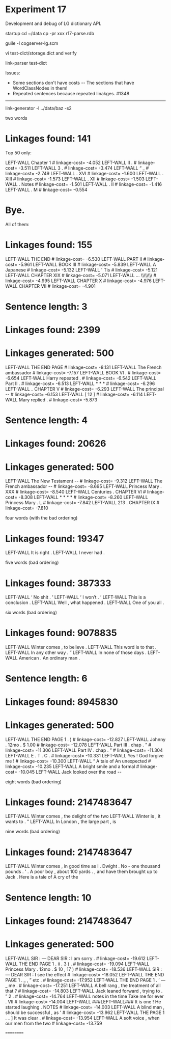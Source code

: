 
Experiment 17
=============
Development and debug of LG dictionary API.

startup
cd ~/data
cp -pr xxx r17-parse.rdb

guile -l cogserver-lg.scm

vi test-dict/storage.dict and verify

link-parser test-dict


Issues:
* Some sections don't have costs
  -- The sections that have WordClassNodes in them!
* Repeated sentences because repeated linakges.  #1348

-----------

link-generator -l ../data/baz -s2

two words
# Linkages found: 141

Top 50 only:

LEFT-WALL Chapter 1 # linkage-cost= -4.052
LEFT-WALL II .  # linkage-cost= -3.511
LEFT-WALL 3 .  # linkage-cost= -3.474
LEFT-WALL “ _ # linkage-cost= -2.749
LEFT-WALL . XVI # linkage-cost= -1.600
LEFT-WALL . XIII # linkage-cost= -1.573
LEFT-WALL . XII # linkage-cost= -1.503
LEFT-WALL . Notes # linkage-cost= -1.501
LEFT-WALL . II # linkage-cost= -1.416
LEFT-WALL . M # linkage-cost= -0.554
# Bye.

All of them:
# Linkages found: 155

LEFT-WALL THE END # linkage-cost= -6.530
LEFT-WALL PART II # linkage-cost= -5.961
LEFT-WALL BOOK III # linkage-cost= -5.839
LEFT-WALL A Japanese # linkage-cost= -5.132
LEFT-WALL ' Tis # linkage-cost= -5.121
LEFT-WALL CHAPTER XIX # linkage-cost= -5.071
LEFT-WALL ... \\\\\\\\\\\\\\\ # linkage-cost= -4.995
LEFT-WALL CHAPTER X # linkage-cost= -4.976
LEFT-WALL CHAPTER VII # linkage-cost= -4.901


# Sentence length: 3
# Linkages found: 2399
# Linkages generated: 500

LEFT-WALL THE END PAGE # linkage-cost= -8.131
LEFT-WALL The French ambassador # linkage-cost= -7.157
LEFT-WALL BOOK VI .  # linkage-cost= -6.654
LEFT-WALL Harry repeated .  # linkage-cost= -6.542
LEFT-WALL Part II .  # linkage-cost= -6.513
LEFT-WALL * * * # linkage-cost= -6.296
LEFT-WALL _ CHAPTER V # linkage-cost= -6.293
LEFT-WALL The principal -- # linkage-cost= -6.153
LEFT-WALL [ 12 ] # linkage-cost= -6.114
LEFT-WALL Mary replied .  # linkage-cost= -5.873


# Sentence length: 4
# Linkages found: 20626
# Linkages generated: 500
LEFT-WALL The New Testament -- # linkage-cost= -9.312
LEFT-WALL The French ambassador -- # linkage-cost= -8.695
LEFT-WALL Princess Mary . XXX # linkage-cost= -8.540
LEFT-WALL Centuries . CHAPTER VI # linkage-cost= -8.308
LEFT-WALL * * * * # linkage-cost= -8.260
LEFT-WALL Princess Mary . L # linkage-cost= -7.842
LEFT-WALL 213 . CHAPTER IX # linkage-cost= -7.810



four words (with the bad ordering)
# Linkages found: 19347
LEFT-WALL It is right .
LEFT-WALL I never had .


five words (bad ordering)
# Linkages found: 387333
LEFT-WALL ‘ No shit . ’
LEFT-WALL ‘ I won’t . ’
LEFT-WALL This is a conclusion .
LEFT-WALL Well , what happened .
LEFT-WALL One of you all .

six words (bad ordering)
# Linkages found: 9078835
LEFT-WALL Winter comes , to believe .
LEFT-WALL This word is to that .
LEFT-WALL In any other way . ”
LEFT-WALL In none of those days .
LEFT-WALL American . An ordinary man .

# Sentence length: 6
# Linkages found: 8945830
# Linkages generated: 500
LEFT-WALL THE END PAGE 1 . ) # linkage-cost= -12.827
LEFT-WALL Johnny . 12mo . $ 1.00 # linkage-cost= -12.078
LEFT-WALL Part III . chap . ” # linkage-cost= -11.306
LEFT-WALL Part IV . chap . ” # linkage-cost= -11.304
LEFT-WALL E . T . C .  # linkage-cost= -10.331
LEFT-WALL Yes ! God forgive me !  # linkage-cost= -10.300
LEFT-WALL “ A tale of An unexpected # linkage-cost= -10.235
LEFT-WALL A bright smile and a formal # linkage-cost= -10.045
LEFT-WALL Jack looked over the road --



eight words (bad ordering)
# Linkages found: 2147483647
LEFT-WALL Winter comes , the delight of the two
LEFT-WALL Winter is , it wants to . ”
LEFT-WALL In London , the large part , is



nine words (bad ordering)
# Linkages found: 2147483647
LEFT-WALL Winter comes , in good time as I .
Dwight . No - one thousand pounds . '
. A poor boy , about 100 yards .
, and have them brought up to Jack .
Here is a tale of A cry of the


# Sentence length: 10
# Linkages found: 2147483647
# Linkages generated: 500
LEFT-WALL SIR : — DEAR SIR : I am sorry .  # linkage-cost= -19.612
LEFT-WALL THE END PAGE 1 . ii . 3 ) .  # linkage-cost= -19.094
LEFT-WALL Princess Mary . 12mo . $ 10 , 17 ) # linkage-cost= -18.536
LEFT-WALL SIR : — DEAR SIR : I see the effect # linkage-cost= -18.052
LEFT-WALL THE END PAGE 1 . _ , ” etc .  # linkage-cost= -17.952
LEFT-WALL THE END PAGE 1 . ’ — _ me .  # linkage-cost= -17.251
LEFT-WALL A bell rang , the treatment of all that ?  # linkage-cost= -14.803
LEFT-WALL Jack leaned forward , trying to . ” 2 .  # linkage-cost= -14.764
LEFT-WALL notes in the time Take me for ever . VII # linkage-cost= -14.004
LEFT-WALL ###LEFT-WALL### It is one ! He started laughing . NOTES # linkage-cost= -14.003
LEFT-WALL A blind man , should be successful , as ' # linkage-cost= -13.962
LEFT-WALL THE PAGE 1 . _ ] It was clear .  # linkage-cost= -13.954
LEFT-WALL A soft voice , when our men from the two # linkage-cost= -13.759


```
========
